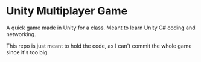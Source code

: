# Unity Multiplayer Game
 A quick game made in Unity for a class. Meant to learn Unity C# coding and networking.



This repo is just meant to hold the code, as I can't commit the whole game since it's too big.
